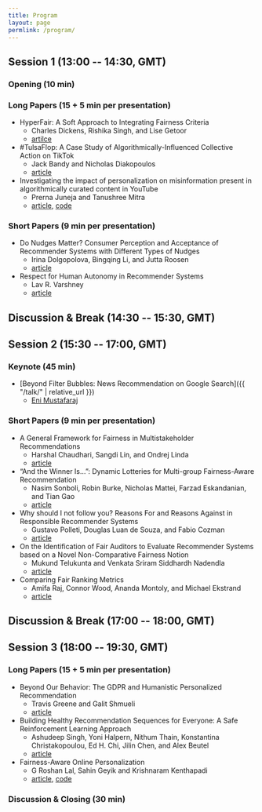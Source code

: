 ```yaml
---
title: Program
layout: page
permlink: /program/
---
```


## Session 1 (13:00 -- 14:30, GMT)

### Opening (10 min)

### Long Papers (15 + 5 min per presentation)

* HyperFair: A Soft Approach to Integrating Fairness Criteria
	* Charles Dickens, Rishika Singh, and Lise Getoor
	* [artilce](facctrec2020-dickens.pdf)
* #TulsaFlop: A Case Study of Algorithmically-Influenced Collective Action on TikTok
	* Jack Bandy and Nicholas Diakopoulos
	* [article](https://jackbandy.com/files/facctrec2020_tiktok_collective_action_sept4.pdf)
* Investigating the impact of personalization on misinformation present in algorithmically curated content in YouTube
	* Prerna Juneja and Tanushree Mitra
	* [article](https://doi.org/10.1145/3392854), [code](https://social-comp.github.io/YouTubeAudit-data/)

### Short Papers (9 min per presentation)

* Do Nudges Matter? Consumer Perception and Acceptance of Recommender Systems with Different Types of Nudges
	* Irina Dolgopolova, Bingqing Li, and Jutta Roosen
	* [article](facctrec2020-dolgopolova.pdf)
* Respect for Human Autonomy in Recommender Systems
	* Lav R. Varshney
	* [article](http://arxiv.org/abs/2009.02603)

## Discussion & Break (14:30 -- 15:30, GMT)

## Session 2 (15:30 -- 17:00, GMT)

### Keynote (45 min)

* [Beyond Filter Bubbles: News Recommendation on Google Search]({{ "/talk/" | relative_url }})
	* [Eni Mustafaraj](https://www.wellesley.edu/cs/faculty/mustafaraj)

### Short Papers (9 min per presentation)

* A General Framework for Fairness in Multistakeholder Recommendations
	* Harshal Chaudhari, Sangdi Lin, and Ondrej Linda
	* [article](http://arxiv.org/abs/2009.02423)
* “And the Winner Is...”: Dynamic Lotteries for Multi-group Fairness-Aware Recommendation
	* Nasim Sonboli, Robin Burke, Nicholas Mattei, Farzad Eskandanian, and Tian Gao
	* [article](http://arxiv.org/abs/2009.02590)
* Why should I not follow you? Reasons For and Reasons Against in Responsible Recommender Systems
	* Gustavo Polleti, Douglas Luan de Souza, and Fabio Cozman
	* [article](https://arxiv.org/abs/2009.01953)
* On the Identification of Fair Auditors to Evaluate Recommender Systems based on a Novel Non-Comparative Fairness Notion
	* Mukund Telukunta and Venkata Sriram Siddhardh Nadendla
	* [article](facctrec2020-telukunta.pdf)
* Comparing Fair Ranking Metrics
	* Amifa Raj, Connor Wood, Ananda Montoly, and Michael Ekstrand
	* [article](http://arxiv.org/abs/2009.01311)

## Discussion & Break (17:00 -- 18:00, GMT)

## Session 3 (18:00 -- 19:30, GMT)

### Long Papers (15 + 5 min per presentation)

* Beyond Our Behavior: The GDPR and Humanistic Personalized Recommendation
	* Travis Greene and Galit Shmueli
	* [article](https://arxiv.org/abs/2008.13404)
* Building Healthy Recommendation Sequences for Everyone: A Safe Reinforcement Learning Approach
	* Ashudeep Singh, Yoni Halpern, Nithum Thain, Konstantina Christakopoulou, Ed H. Chi, Jilin Chen, and Alex Beutel
	* [article](http://www.ashudeepsingh.com/publications/facctrec2020_singh_et_al.pdf)
* Fairness-Aware Online Personalization
	* G Roshan Lal, Sahin Geyik and Krishnaram Kenthapadi
	* [article](https://arxiv.org/abs/2007.15270), [code](https://github.com/groshanlal/Fairness-Aware-Online-Personalization)

### Discussion & Closing (30 min)













